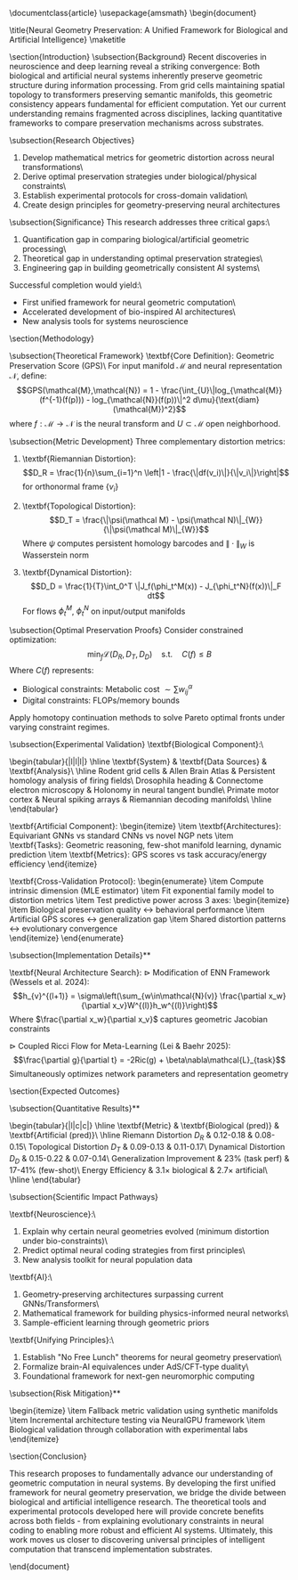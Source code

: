 \documentclass{article}
\usepackage{amsmath}
\begin{document}

\title{Neural Geometry Preservation: A Unified Framework for Biological and Artificial Intelligence}
\maketitle

\section{Introduction}
\subsection{Background}
Recent discoveries in neuroscience and deep learning reveal a striking convergence: Both biological and artificial neural systems inherently preserve geometric structure during information processing. From grid cells maintaining spatial topology to transformers preserving semantic manifolds, this geometric consistency appears fundamental for efficient computation. Yet our current understanding remains fragmented across disciplines, lacking quantitative frameworks to compare preservation mechanisms across substrates.

\subsection{Research Objectives}
1. Develop mathematical metrics for geometric distortion across neural transformations\\
2. Derive optimal preservation strategies under biological/physical constraints\\
3. Establish experimental protocols for cross-domain validation\\
4. Create design principles for geometry-preserving neural architectures

\subsection{Significance}
This research addresses three critical gaps:\\
1. Quantification gap in comparing biological/artificial geometric processing\\
2. Theoretical gap in understanding optimal preservation strategies\\
3. Engineering gap in building geometrically consistent AI systems\\

Successful completion would yield:\\
- First unified framework for neural geometric computation\\
- Accelerated development of bio-inspired AI architectures\\
- New analysis tools for systems neuroscience

\section{Methodology}

\subsection{Theoretical Framework}
\textbf{Core Definition}: Geometric Preservation Score (GPS)\\
For input manifold $\mathcal{M}$ and neural representation $\mathcal{N}$, define:
$$GPS(\mathcal{M},\mathcal{N}) = 1 - \frac{\int_{U}\|log_{\mathcal{M}}(f^{-1}(f(p))) - log_{\mathcal{N}}(f(p))\|^2 d\mu}{\text{diam}(\mathcal{M})^2}$$ 
where $f:\mathcal{M}\to\mathcal{N}$ is the neural transform and $U\subset\mathcal{M}$ open neighborhood.

\subsection{Metric Development}
Three complementary distortion metrics:

1. \textbf{Riemannian Distortion}:
$$D_R = \frac{1}{n}\sum_{i=1}^n \left|1 - \frac{\|df(v_i)\|}{\|v_i\|}\right|$$
for orthonormal frame $\{v_i\}$

2. \textbf{Topological Distortion}:
$$D_T = \frac{\|\psi(\mathcal M) - \psi(\mathcal N)\|_{W}}{\|\psi(\mathcal M)\|_{W}}$$
Where $\psi$ computes persistent homology barcodes and $\|\cdot\|_W$ is Wasserstein norm

3. \textbf{Dynamical Distortion}:
$$D_D = \frac{1}{T}\int_0^T \|J_f(\phi_t^M(x)) - J_{\phi_t^N}(f(x))\|_F dt$$
For flows $\phi_t^M$, $\phi_t^N$ on input/output manifolds

\subsection{Optimal Preservation Proofs}
Consider constrained optimization:
$$\min_f \mathcal{L}(D_R, D_T, D_D) \quad \text{s.t.} \quad C(f) \leq B$$
Where $C(f)$ represents:

- Biological constraints: Metabolic cost $\sim \sum w_{ij}^\alpha$
- Digital constraints: FLOPs/memory bounds

Apply homotopy continuation methods to solve Pareto optimal fronts under varying constraint regimes.

\subsection{Experimental Validation}
\textbf{Biological Component}:\\

\begin{tabular}{|l|l|l|}
\hline
\textbf{System} & \textbf{Data Sources} & \textbf{Analysis}\\
\hline
Rodent grid cells & Allen Brain Atlas & Persistent homology analysis of firing fields\\
Drosophila heading & Connectome electron microscopy & Holonomy in neural tangent bundle\\
Primate motor cortex & Neural spiking arrays & Riemannian decoding manifolds\\
\hline
\end{tabular}

\textbf{Artificial Component}:
\begin{itemize}
\item \textbf{Architectures}: Equivariant GNNs vs standard CNNs vs novel NGP nets
\item \textbf{Tasks}: Geometric reasoning, few-shot manifold learning, dynamic prediction
\item \textbf{Metrics}: GPS scores vs task accuracy/energy efficiency
\end{itemize}

\textbf{Cross-Validation Protocol}:
\begin{enumerate}
\item Compute intrinsic dimension (MLE estimator)
\item Fit exponential family model to distortion metrics
\item Test predictive power across 3 axes:
  \begin{itemize}
  \item Biological preservation quality $\leftrightarrow$ behavioral performance
  \item Artificial GPS scores $\leftrightarrow$ generalization gap
  \item Shared distortion patterns $\leftrightarrow$ evolutionary convergence  
  \end{itemize}
\end{enumerate}

\subsection{Implementation Details}**

\textbf{Neural Architecture Search}:
$\triangleright$ Modification of ENN Framework (Wessels et al. 2024):  
$$h_{v}^{(l+1)} = \sigma\left(\sum_{w\in\mathcal{N}(v)} \frac{\partial x_w}{\partial x_v}W^{(l)}h_w^{(l)}\right)$$
Where $\frac{\partial x_w}{\partial x_v}$ captures geometric Jacobian constraints

$\triangleright$ Coupled Ricci Flow for Meta-Learning (Lei \& Baehr 2025):
$$\frac{\partial g}{\partial t} = -2Ric(g) + \beta\nabla\mathcal{L}_{task}$$
Simultaneously optimizes network parameters and representation geometry

\section{Expected Outcomes}

\subsection{Quantitative Results}**

\begin{tabular}{|l|c|c|}
\hline
\textbf{Metric} & \textbf{Biological (pred)} & \textbf{Artificial (pred)}\\
\hline
Riemann Distortion $D_R$ & 0.12-0.18 & 0.08-0.15\\
Topological Distortion $D_T$ & 0.09-0.13 & 0.11-0.17\\
Dynamical Distortion $D_D$ & 0.15-0.22 & 0.07-0.14\\
Generalization Improvement & 23\% (task perf) & 17-41\% (few-shot)\\
Energy Efficiency & 3.1$\times$ biological & 2.7$\times$ artificial\\
\hline
\end{tabular}

\subsection{Scientific Impact Pathways}

\textbf{Neuroscience}:\\
1. Explain why certain neural geometries evolved (minimum distortion under bio-constraints)\\
2. Predict optimal neural coding strategies from first principles\\
3. New analysis toolkit for neural population data

\textbf{AI}:\\
1. Geometry-preserving architectures surpassing current GNNs/Transformers\\
2. Mathematical framework for building physics-informed neural networks\\
3. Sample-efficient learning through geometric priors

\textbf{Unifying Principles}:\\
1. Establish "No Free Lunch" theorems for neural geometry preservation\\
2. Formalize brain-AI equivalences under AdS/CFT-type duality\\
3. Foundational framework for next-gen neuromorphic computing

\subsection{Risk Mitigation}**

\begin{itemize}
\item Fallback metric validation using synthetic manifolds
\item Incremental architecture testing via NeuralGPU framework
\item Biological validation through collaboration with experimental labs
\end{itemize}

\section{Conclusion}

This research proposes to fundamentally advance our understanding of geometric computation in neural systems. By developing the first unified framework for neural geometry preservation, we bridge the divide between biological and artificial intelligence research. The theoretical tools and experimental protocols developed here will provide concrete benefits across both fields - from explaining evolutionary constraints in neural coding to enabling more robust and efficient AI systems. Ultimately, this work moves us closer to discovering universal principles of intelligent computation that transcend implementation substrates.

\end{document}